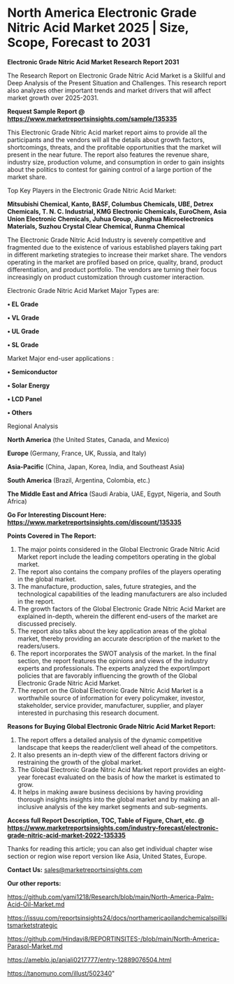  # North America Electronic Grade Nitric Acid Market 2025 | Size, Scope, Forecast to 2031

<strong>Electronic Grade Nitric Acid Market Research Report 2031</strong>

The Research Report on Electronic Grade Nitric Acid Market is a Skillful and Deep Analysis of the Present Situation and Challenges. This research report also analyzes other important trends and market drivers that will affect market growth over 2025-2031.

<strong>Request Sample Report @ <a href=https://www.marketreportsinsights.com/sample/135335>https://www.marketreportsinsights.com/sample/135335</a></strong>

This Electronic Grade Nitric Acid market report aims to provide all the participants and the vendors will all the details about growth factors, shortcomings, threats, and the profitable opportunities that the market will present in the near future. The report also features the revenue share, industry size, production volume, and consumption in order to gain insights about the politics to contest for gaining control of a large portion of the market share.

Top Key Players in the Electronic Grade Nitric Acid Market:

<strong>Mitsubishi Chemical, Kanto, BASF, Columbus Chemicals, UBE, Detrex Chemicals, T. N. C. Industrial, KMG Electronic Chemicals, EuroChem, Asia Union Electronic Chemicals, Juhua Group, Jianghua Microelectronics Materials, Suzhou Crystal Clear Chemical, Runma Chemical</strong>

The Electronic Grade Nitric Acid Industry is severely competitive and fragmented due to the existence of various established players taking part in different marketing strategies to increase their market share. The vendors operating in the market are profiled based on price, quality, brand, product differentiation, and product portfolio. The vendors are turning their focus increasingly on product customization through customer interaction.

Electronic Grade Nitric Acid Market Major Types are:

<strong>• EL Grade

• VL Grade

• UL Grade

• SL Grade</strong>

Market Major end-user applications :

<strong>• Semiconductor

• Solar Energy

• LCD Panel

• Others</strong>

Regional Analysis

</u><strong><b>North America</b></strong> (the United States, Canada, and Mexico)

<strong><b>Europe </b></strong>(Germany, France, UK, Russia, and Italy)

<strong><b>Asia-Pacific</b></strong> (China, Japan, Korea, India, and Southeast Asia)

<strong><b>South America</b></strong> (Brazil, Argentina, Colombia, etc.)

<strong><b>The Middle East and Africa</b></strong> (Saudi Arabia, UAE, Egypt, Nigeria, and South Africa)

<strong>Go For Interesting Discount Here: <a href=https://www.marketreportsinsights.com/discount/135335>https://www.marketreportsinsights.com/discount/135335</a></strong>

<strong>Points Covered in The Report:</strong>
<ol>
  <li>The major points considered in the Global Electronic Grade Nitric Acid Market report include the leading competitors operating in the global market.</li>
  <li>The report also contains the company profiles of the players operating in the global market.</li>
  <li>The manufacture, production, sales, future strategies, and the technological capabilities of the leading manufacturers are also included in the report.</li>
  <li>The growth factors of the Global Electronic Grade Nitric Acid Market are explained in-depth, wherein the different end-users of the market are discussed precisely.</li>
  <li>The report also talks about the key application areas of the global market, thereby providing an accurate description of the market to the readers/users.</li>
  <li>The report incorporates the SWOT analysis of the market. In the final section, the report features the opinions and views of the industry experts and professionals. The experts analyzed the export/import policies that are favorably influencing the growth of the Global Electronic Grade Nitric Acid Market.</li>
  <li>The report on the Global Electronic Grade Nitric Acid Market is a worthwhile source of information for every policymaker, investor, stakeholder, service provider, manufacturer, supplier, and player interested in purchasing this research document.</li>
</ol>
<strong>Reasons for Buying Global Electronic Grade Nitric Acid Market Report:</strong>

<ol>
  <li>The report offers a detailed analysis of the dynamic competitive landscape that keeps the reader/client well ahead of the competitors.</li>
  <li>It also presents an in-depth view of the different factors driving or restraining the growth of the global market.</li>
  <li>The Global Electronic Grade Nitric Acid Market report provides an eight-year forecast evaluated on the basis of how the market is estimated to grow.</li>
  <li>It helps in making aware business decisions by having providing thorough insights insights into the global market and by making an all-inclusive analysis of the key market segments and sub-segments.</li>
</ol>
<strong>Access full Report Description, TOC, Table of Figure, Chart, etc. @ <a href=https://www.marketreportsinsights.com/industry-forecast/electronic-grade-nitric-acid-market-2022-135335>https://www.marketreportsinsights.com/industry-forecast/electronic-grade-nitric-acid-market-2022-135335</a></strong>


Thanks for reading this article; you can also get individual chapter wise section or region wise report version like Asia, United States, Europe.

<strong>Contact Us:</strong>
sales@marketreportsinsights.com

<strong>Our other reports:</strong>

<a href=https://github.com/yami1218/Research/blob/main/North-America-Palm-Acid-Oil-Market.md>https://github.com/yami1218/Research/blob/main/North-America-Palm-Acid-Oil-Market.md</a>

<a href=https://issuu.com/reportsinsights24/docs/northamericaoilandchemicalspillkitsmarketstrategic>https://issuu.com/reportsinsights24/docs/northamericaoilandchemicalspillkitsmarketstrategic</a>

<a href=https://github.com/Hindavi8/REPORTINSITES-/blob/main/North-America-Parasol-Market.md>https://github.com/Hindavi8/REPORTINSITES-/blob/main/North-America-Parasol-Market.md</a>

<a href=https://ameblo.jp/anjali0217777/entry-12889076504.html>https://ameblo.jp/anjali0217777/entry-12889076504.html</a>

<a href=https://tanomuno.com/illust/502340>https://tanomuno.com/illust/502340</a>"
